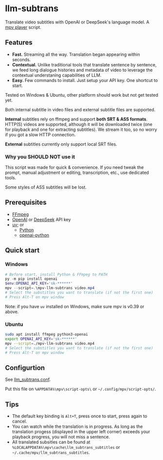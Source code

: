 # llm-subtrans

Translate video subtitles with OpenAI or DeepSeek's language model.
A [mpv player](https://mpv.io/) script.

## Features

- **Fast.** Streaming all the way. Translation began appearing within seconds.
- **Contextual.** Unlike traditional tools that translate sentence by sentence,
  we feed long dialogue histories and metadata of video to leverage the
  contextual understaning capabilities of LLM.
- **Easy.** Few commands to install. Just setup your API key. One shortcut to start.

Tested on Windows & Ubuntu, other platform should work but not get tested yet.

Both internal subtitle in video files and external subtitle files are supported.

**Internal** subtitles rely on ffmpeg and support **both SRT & ASS formats**.
HTTP(S) videos are supported, although it will be downloaded twice (one for
playback and one for extracting subtitles). We stream it too, so no worry if
you got a slow HTTP connection.

**External** subtitles currently only support local SRT files.

### Why you SHOULD NOT use it

This script was made for quick & convenience. If you need tweak the prompt,
manual adjustment or editing, transcription, etc., use dedicated tools.

Some styles of ASS subtitles will be lost.

## Prerequisites

- [FFmpeg](https://www.ffmpeg.org/)
- [OpenAI](https://platform.openai.com/api-keys) or [DeepSeek](https://platform.deepseek.com/api_keys) API key
- [uv](https://github.com/astral-sh/uv); or
  - [Python](https://python.org)
  - [openai-python](https://github.com/openai/openai-python)

## Quick start

### Windows

```powershell
# Before start, install Python & FFmpeg to PATH
py -m pip install openai
$env:OPENAI_API_KEY='sk-******'
mpv --script=.\mpv-llm-subtrans video.mp4
# Select the substitles you want to translate (if not the first one)
# Press Alt-T on mpv window
```

Note: if you have `uv` installed on Windows, make sure mpv is v0.39 or above.

### Ubuntu

```bash
sudo apt install ffmpeg python3-openai
export OPENAI_API_KEY='sk-******'
mpv --script=./mpv-llm-subtrans video.mp4
# Select the substitles you want to translate (if not the first one)
# Press Alt-T on mpv window
```

## Configurtion

See [llm_subtrans.conf](llm_subtrans.conf).

Put this file on `%APPDATA%\mpv\script-opts\` or `~/.config/mpv/script-opts/`.

## Tips

- The default key binding is `Alt+T`, press once to start,
  press again to cancel.
- You can watch while the translation is in progress. As long as the
  translation progess (displayed in the upper left corner) exceeds your
  playback progress, you will not miss a sentence.
- All translated subsitles can be found at
  `%LOCALAPPDATA%\mpv\cache\llm_subtrans_subtitles` or
  `~/.cache/mpv/llm_subtrans_subtitles`.
